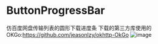 # ButtonProgressBar
仿百度网盘传输列表的圆形下载进度条
下载的第三方库使用的OKGo:https://github.com/jeasonlzy/okhttp-OkGo
![image](https://github.com/123.png)
